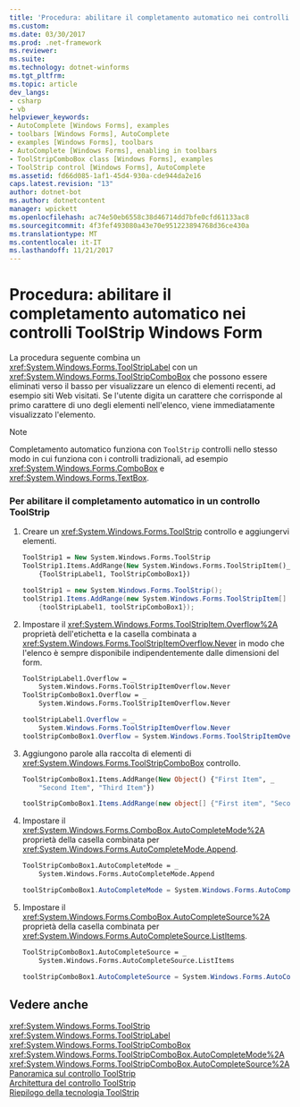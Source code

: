 ```yaml
---
title: 'Procedura: abilitare il completamento automatico nei controlli ToolStrip Windows Form'
ms.custom: 
ms.date: 03/30/2017
ms.prod: .net-framework
ms.reviewer: 
ms.suite: 
ms.technology: dotnet-winforms
ms.tgt_pltfrm: 
ms.topic: article
dev_langs:
- csharp
- vb
helpviewer_keywords:
- AutoComplete [Windows Forms], examples
- toolbars [Windows Forms], AutoComplete
- examples [Windows Forms], toolbars
- AutoComplete [Windows Forms], enabling in toolbars
- ToolStripComboBox class [Windows Forms], examples
- ToolStrip control [Windows Forms], AutoComplete
ms.assetid: fd66d085-1af1-45d4-930a-cde944da2e16
caps.latest.revision: "13"
author: dotnet-bot
ms.author: dotnetcontent
manager: wpickett
ms.openlocfilehash: ac74e50eb6558c38d46714dd7bfe0cfd61133ac8
ms.sourcegitcommit: 4f3fef493080a43e70e951223894768d36ce430a
ms.translationtype: MT
ms.contentlocale: it-IT
ms.lasthandoff: 11/21/2017
---
```

# <a name="how-to-enable-autocomplete-in-toolstrip-controls-in-windows-forms"></a>Procedura: abilitare il completamento automatico nei controlli ToolStrip Windows Form
La procedura seguente combina un <xref:System.Windows.Forms.ToolStripLabel> con un <xref:System.Windows.Forms.ToolStripComboBox> che possono essere eliminati verso il basso per visualizzare un elenco di elementi recenti, ad esempio siti Web visitati. Se l'utente digita un carattere che corrisponde al primo carattere di uno degli elementi nell'elenco, viene immediatamente visualizzato l'elemento.  
  
> [!NOTE]
>  Completamento automatico funziona con `ToolStrip` controlli nello stesso modo in cui funziona con i controlli tradizionali, ad esempio <xref:System.Windows.Forms.ComboBox> e <xref:System.Windows.Forms.TextBox>.  
  
### <a name="to-enable-autocomplete-in-a-toolstrip-control"></a>Per abilitare il completamento automatico in un controllo ToolStrip  
  
1.  Creare un <xref:System.Windows.Forms.ToolStrip> controllo e aggiungervi elementi.  
  
    ```vb  
    ToolStrip1 = New System.Windows.Forms.ToolStrip  
    ToolStrip1.Items.AddRange(New System.Windows.Forms.ToolStripItem()_  
        {ToolStripLabel1, ToolStripComboBox1})  
    ```  
  
    ```csharp  
    toolStrip1 = new System.Windows.Forms.ToolStrip();  
    toolStrip1.Items.AddRange(new System.Windows.Forms.ToolStripItem[]   
        {toolStripLabel1, toolStripComboBox1});  
    ```  
  
2.  Impostare il <xref:System.Windows.Forms.ToolStripItem.Overflow%2A> proprietà dell'etichetta e la casella combinata a <xref:System.Windows.Forms.ToolStripItemOverflow.Never> in modo che l'elenco è sempre disponibile indipendentemente dalle dimensioni del form.  
  
    ```vb  
    ToolStripLabel1.Overflow = _  
        System.Windows.Forms.ToolStripItemOverflow.Never  
    ToolStripComboBox1.Overflow = _  
        System.Windows.Forms.ToolStripItemOverflow.Never  
    ```  
  
    ```csharp  
    toolStripLabel1.Overflow = _  
        System.Windows.Forms.ToolStripItemOverflow.Never  
    toolStripComboBox1.Overflow = System.Windows.Forms.ToolStripItemOverflow.Never  
    ```  
  
3.  Aggiungono parole alla raccolta di elementi di <xref:System.Windows.Forms.ToolStripComboBox> controllo.  
  
    ```vb  
    ToolStripComboBox1.Items.AddRange(New Object() {"First Item", _  
        "Second Item", "Third Item"})  
    ```  
  
    ```csharp  
    toolStripComboBox1.Items.AddRange(new object[] {"First item", "Second item", "Third item"});  
    ```  
  
4.  Impostare il <xref:System.Windows.Forms.ComboBox.AutoCompleteMode%2A> proprietà della casella combinata per <xref:System.Windows.Forms.AutoCompleteMode.Append>.  
  
    ```vb  
    ToolStripComboBox1.AutoCompleteMode = _  
        System.Windows.Forms.AutoCompleteMode.Append  
    ```  
  
    ```csharp  
    toolStripComboBox1.AutoCompleteMode = System.Windows.Forms.AutoCompleteMode.Append;  
    ```  
  
5.  Impostare il <xref:System.Windows.Forms.ComboBox.AutoCompleteSource%2A> proprietà della casella combinata per <xref:System.Windows.Forms.AutoCompleteSource.ListItems>.  
  
    ```vb  
    ToolStripComboBox1.AutoCompleteSource = _  
        System.Windows.Forms.AutoCompleteSource.ListItems  
    ```  
  
    ```csharp  
    toolStripComboBox1.AutoCompleteSource = System.Windows.Forms.AutoCompleteSource.ListItems;  
    ```  
  
## <a name="see-also"></a>Vedere anche  
 <xref:System.Windows.Forms.ToolStrip>  
 <xref:System.Windows.Forms.ToolStripLabel>  
 <xref:System.Windows.Forms.ToolStripComboBox>  
 <xref:System.Windows.Forms.ToolStripComboBox.AutoCompleteMode%2A>  
 <xref:System.Windows.Forms.ToolStripComboBox.AutoCompleteSource%2A>  
 [Panoramica sul controllo ToolStrip](../../../../docs/framework/winforms/controls/toolstrip-control-overview-windows-forms.md)  
 [Architettura del controllo ToolStrip](../../../../docs/framework/winforms/controls/toolstrip-control-architecture.md)  
 [Riepilogo della tecnologia ToolStrip](../../../../docs/framework/winforms/controls/toolstrip-technology-summary.md)
